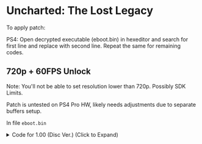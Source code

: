 # Uncharted: The Lost Legacy

To apply patch:

PS4: Open decrypted executable (eboot.bin) in hexeditor and search for first line and replace with second line. Repeat the same for remaining codes.

## 720p + 60FPS Unlock

Note: You'll not be able to set resolution lower than 720p. Possibly SDK Limits. 

Patch is untested on PS4 Pro HW, likely needs adjustments due to separate buffers setup.

In file `eboot.bin`

<details>
<summary>Code for 1.00 (Disc Ver.) (Click to Expand)</summary>

```
# framelock 0 (60fps unlock)

C7 83 64 30 00 00 01 00 00 00

C7 83 64 30 00 00 00 00 00 00

# triple buffering

C7 05 9A 86 C8 02 00 00 00 00

C7 05 9A 86 C8 02 01 00 00 00

# main buffer

83 3D 01 CC C4 02 00 BB 38 04 00 00 BF 80 07 00 00

83 3D 01 CC C4 02 00 BB D0 02 00 00 BF 00 05 00 00

# back buffer

49 BF 80 07 00 00 38 04 00 00

49 BF 00 05 00 00 D0 02 00 00

# front buffer

80 07 00 00 38 04 00 00 40

00 05 00 00 D0 02 00 00 40

```

</details>
